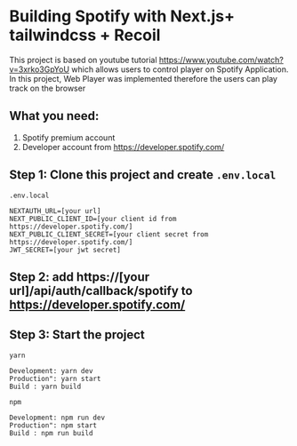 # Building Spotify with Next.js+ tailwindcss + Recoil

This project is based on youtube tutorial https://www.youtube.com/watch?v=3xrko3GpYoU which allows users to control player on Spotify Application. In this project, Web Player was implemented therefore the users can play track on the browser

## What you need:

1. Spotify premium account
2. Developer account from https://developer.spotify.com/

## Step 1: Clone this project and create `.env.local`

`.env.local`

```
NEXTAUTH_URL=[your url]
NEXT_PUBLIC_CLIENT_ID=[your client id from https://developer.spotify.com/]
NEXT_PUBLIC_CLIENT_SECRET=[your client secret from https://developer.spotify.com/]
JWT_SECRET=[your jwt secret]
```

## Step 2: add https://[your url]/api/auth/callback/spotify to https://developer.spotify.com/

## Step 3: Start the project

`yarn`

```
Development: yarn dev
Production": yarn start
Build : yarn build
```

`npm`

```
Development: npm run dev
Production": npm start
Build : npm run build
```
